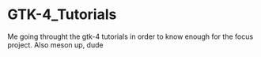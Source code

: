 # GTK-4_Tutorials
Me going throught the gtk-4 tutorials in order to know enough for the focus project. Also meson up, dude
